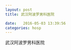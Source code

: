 ```yaml
--- 
layout: post 
title: 武汉阿波罗男科医院

date:   2016-05-03 13:39:56 
categories: hosp 
--- 
```

   
武汉阿波罗男科医院
